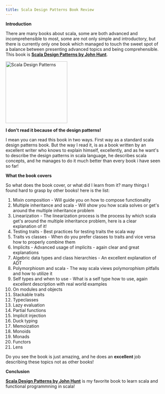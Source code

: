 ```yaml
---
title: Scala Design Patterns Book Review
---
```

**Introduction**

There are many books about scala, some are both advanced and incomprehensible to most, some are not only simple and introductory, but there is currently only one book which managed to touch the sweet spot of a balance between presenting advanced topics and being comprehensible.  This book is **[Scala Design Patterns by John Hunt](http://amzn.to/2tK3Ikh)**.

<a href="http://amzn.to/2tK3Ikh">
<img src="https://lh3.googleusercontent.com/NT2mcp3YOTr5K-T0OZCp3RBZdaBYwQMYqYlqKWZXU1kBlAcYfqe5AioVvY8J9scgtJS1pCyfrBtyJE2OLknGp_LniC6Cp_az0_qX3d3T9bkpII0ngTwxelGvEGnt1I7CXXyMJAHZED-or4dWjSpthCHXGHQsysY6VjPIlwIIUGTyZXdH5aYMuIuQ7HvLRAu8JzR1qmH0Ne7oQrsoOC3v0_cgylqrrdI7_lU1sLTqUnNzmYgdBzV1LySrbOlY8JaZRmCJuYbkEICarmKZ7j6oomwJhrdEa4VUNlTH1lNecCbLDvTM2PK2xENDkXVdJa75Tvs8JtnvqP14Y4VW9DZPpp-54RhZdsRT-AJOwQ9OMwrKSfu0ZDD5irCXKhFJUYwlGmMrYUErUHnP4rscy4a5Rsm1JHCbVS8lL6guB7RQjGpYra5fdptDtkJlOEQIB3BBsBSjB4eSDls0jGNbGT8wj8QhMy43pgiQK7fq2NMoahqQ9Qmo2Kj22KYao0RRq_D-jE2D9_keRpAWM0WBTdVIrpS-qeNn5INmtNN69DA71-BZ2BQtvV6j8mkrdR10XMpwS9hv0aEr3yoYJLNknF_vsE-CZv02V-ZfIskbgpWE8IUmj7GZ8t7XiTyGkc3njGxHurkqB4ajj_k-myLAK-1k2Q6upgsvREYOv3h_clKwTSSt9yY=w706-h870-no" alt="Scala Design Patterns" width="200"/>
 </a>
 
**I don't read it because of the design patterns!**

I mean you can read this book in two ways.  First way as a standard scala design patterns book.  But the way I read it, is as a book written by an excellent writer who knows to explain himself, excellently, and as he want's to describe the design patterns in scala language, he describes scala concepts, and he manages to do it much better than every book i have seen so far!


**What the book covers**

So what does the book cover, or what did I learn from it? many things I found hard to grasp by other books! here is the list:

1. Mixin composition - Will guide you on how to compose functionality
1. Multiple inheritance and scala - Will show you how scala solves or get's around the multiple inheritance problem
1. Linearization - The linearization process is the process by which scala get's around the multiple inheritance problem, here is a clear explanation of it!
1. Testing traits - Best practices for testing traits the scala way
1. Traits vs classes - When do you prefer classes to traits and vice versa how to properly combine them
1. Implicits - Advanced usage of implicits - again clear and great explanations
1. Algebric data types and class hierarchies - An excellent explanation of ADT
1. Polymorphiosm and scala - The way scala views polymorophism pitfalls and how to utilize it
1. Self types and when to use - What is a self type how to use, again excellent description with real world examples
1. On modules and objects
1. Stackable traits
1. Typeclasses
1. Lazy evaluation
1. Partial functions
1. Implicit injection
1. Duck typing
1. Memoization
1. Monoids
1. Monads
1. Functors
1. Lens

Do you see the book is just amazing, and he does an **excellent** job describing these topics not as other books!

**Conclusion**

**[Scala Design Patterns by John Hunt](http://amzn.to/2tK3Ikh)** is my favorite book to learn scala and functional programmning in scala!